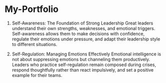 # My-Portfolio

1. Self-Awareness: The Foundation of Strong Leadership
Great leaders understand their own strengths, weaknesses, and emotional triggers. Self-awareness allows them to make decisions with confidence, regulate their emotions under pressure, and adapt their leadership style to different situations.

2. Self-Regulation: Managing Emotions Effectively
Emotional intelligence is not about suppressing emotions but channeling them productively. Leaders who practice self-regulation remain composed during crises, respond thoughtfully rather than react impulsively, and set a positive example for their teams.
